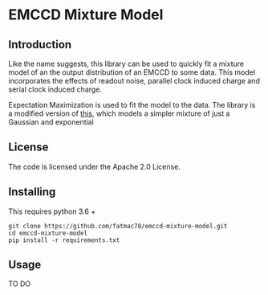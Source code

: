 # EMCCD Mixture Model

## Introduction

Like the name suggests, this library can be used to quickly fit a mixture model of an 
the output distribution of an EMCCD to some data. This model incorporates the effects
of readout noise, parallel clock induced charge and serial clock induced charge.  

Expectation Maximization is used to fit the model to the data. The library is a modified 
version of [this](https://github.com/ethan-homan/gaussian-exponential-mixture), which models 
a simpler mixture of just a Gaussian and exponential

## License

The code is licensed under the Apache 2.0 License. 

## Installing

This requires python 3.6 +

```shell script
git clone https://github.com/fatmac78/emccd-mixture-model.git
cd emccd-mixture-model
pip install -r requirements.txt
```

## Usage

TO DO
